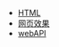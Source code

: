 * [HTML](front_end/html/intro.md)
* [网页效果](front_end/web_effect/README.md)
* [webAPI](front_end/web_api/README.md)
